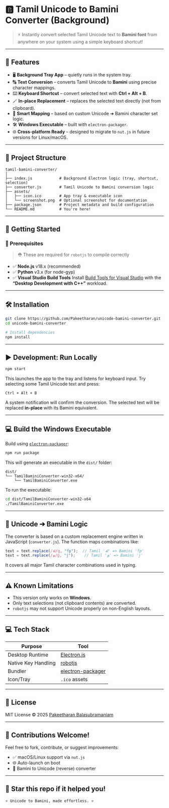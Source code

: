 # 🅱️ Tamil Unicode to Bamini Converter (Background)

> ⚡ Instantly convert selected Tamil Unicode text to **Bamini font** from anywhere on your system using a simple keyboard shortcut!

---

## 🌟 Features

- 🖥️ **Background Tray App** – quietly runs in the system tray.
- 🔠 **Text Conversion** – converts Tamil Unicode to **Bamini** using precise character mappings.
- ⌨️ **Keyboard Shortcut** – convert selected text with **Ctrl + Alt + B**.
- 🪄 **In-place Replacement** – replaces the selected text directly (not from clipboard).
- 🧠 **Smart Mapping** – based on custom Unicode ➔ Bamini character set logic.
- 🛠️ **Windows Executable** – built with `electron-packager`.
- 🌐 **Cross-platform Ready** – designed to migrate to `nut.js` in future versions for Linux/macOS.

---

## 📁 Project Structure

```
tamil-bamini-converter/
│
├── index.js            # Background Electron logic (tray, shortcut, selection)
├── converter.js        # Tamil Unicode to Bamini conversion logic
├── assets/
│   ├── icon.ico        # App tray & executable icon
│   └── screenshot.png  # Optional screenshot for documentation
├── package.json        # Project metadata and build configuration
└── README.md           # You're here!
```

---

## 🚀 Getting Started

### 🔧 Prerequisites

> ⛑️ These are required for `robotjs` to compile correctly

- ✅ **Node.js** v18.x (recommended)
- ✅ **Python** v3.x (for node-gyp)
- ✅ **Visual Studio Build Tools**
  Install [Build Tools for Visual Studio](https://visualstudio.microsoft.com/visual-cpp-build-tools/) with the **“Desktop Development with C++”** workload.

---

## 🛠️ Installation

```bash
git clone https://github.com/Pakeetharan/unicode-bamini-converter.git
cd unicode-bamini-converter

# Install dependencies
npm install
```

---

## ▶️ Development: Run Locally

```bash
npm start
```

This launches the app to the tray and listens for keyboard input. Try selecting some Tamil Unicode text and press:

```
Ctrl + Alt + B
```

A system notification will confirm the conversion. The selected text will be replaced **in-place** with its Bamini equivalent.

---

## 💻 Build the Windows Executable

Build using [`electron-packager`](https://github.com/electron/electron-packager):

```bash
npm run package
```

This will generate an executable in the `dist/` folder:

```
dist/
└── TamilBaminiConverter-win32-x64/
    └── TamilBaminiConverter.exe
```

To run the executable:
```bash
cd dist/TamilBaminiConverter-win32-x64
./TamilBaminiConverter.exe
```

---

## 🔣 Unicode ➔ Bamini Logic

The converter is based on a custom replacement engine written in JavaScript (`converter.js`). The function maps combinations like:

```js
text = text.replace(/கி/g, "fp");  // Tamil 'கி' => Bamini 'fp'
text = text.replace(/த/g, "j");    // Tamil 'த' => Bamini 'j'
```

It covers all major Tamil character combinations used in typing.

---

## ⚠️ Known Limitations

- This version only works on **Windows**.
- Only text selections (not clipboard contents) are converted.
- `robotjs` may not support Unicode properly on non-English layouts.

---

## 💻 Tech Stack

| Purpose             | Tool                                                               |
| ------------------- | ------------------------------------------------------------------ |
| Desktop Runtime     | [Electron.js](https://www.electronjs.org/)                         |
| Native Key Handling | [robotjs](https://github.com/octalmage/robotjs)                    |
| Bundler             | [electron-packager](https://github.com/electron/electron-packager) |
| Icon/Tray           | `.ico` assets                                                      |

---

## 📝 License

MIT License © 2025 [Pakeetharan Balasubramaniam](https://github.com/Pakeetharan)

---

## 🤝 Contributions Welcome!

Feel free to fork, contribute, or suggest improvements:

- ✅ macOS/Linux support via `nut.js`
- 🌐 Auto-launch on boot
- 🖕 Bamini to Unicode (reverse) converter

---

## 🌟 Star this repo if it helped you!

```
⭐ Unicode to Bamini, made effortless. ⭐
```

